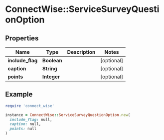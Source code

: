 # ConnectWise::ServiceSurveyQuestionOption

## Properties

| Name | Type | Description | Notes |
| ---- | ---- | ----------- | ----- |
| **include_flag** | **Boolean** |  | [optional] |
| **caption** | **String** |  | [optional] |
| **points** | **Integer** |  | [optional] |

## Example

```ruby
require 'connect_wise'

instance = ConnectWise::ServiceSurveyQuestionOption.new(
  include_flag: null,
  caption: null,
  points: null
)
```

